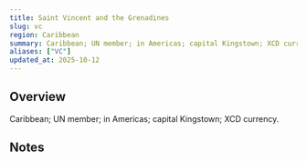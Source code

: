 ```yaml
---
title: Saint Vincent and the Grenadines
slug: vc
region: Caribbean
summary: Caribbean; UN member; in Americas; capital Kingstown; XCD currency.
aliases: ["VC"]
updated_at: 2025-10-12
---
```


## Overview

Caribbean; UN member; in Americas; capital Kingstown; XCD currency.

## Notes

<!-- Add your first note below -->
